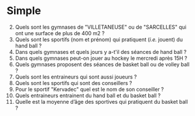 # Simple

2. Quels sont les gymnases de "VILLETANEUSE" ou de "SARCELLES" qui ont une surface de plus de 400 m2 ?
3. Quels sont les sportifs (nom et prénom) qui pratiquent (*i.e.* jouent) du hand ball ?
4. Dans quels gymnases et quels jours y a-t'il des séances de hand ball ?
5. Dans quels gymnases peut-on jouer au hockey le mercredi après 15H ?
8. Quels gymnases proposent des séances de basket ball ou de volley ball ?
9. Quels sont les entraineurs qui sont aussi joueurs ?
10. Quels sont les sportifs qui sont des conseillers ?
11. Pour le sportif "Kervadec" quel est le nom de son conseiller ?
12. Quels entraineurs entrainent du hand ball et du basket ball ?
14. Quelle est la moyenne d’âge des sportives qui pratiquent du basket ball ?

